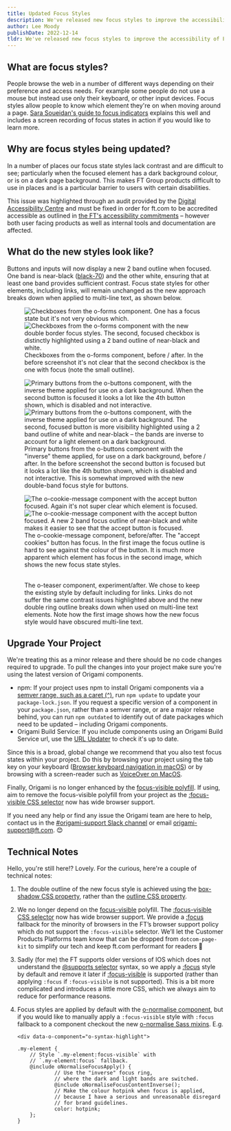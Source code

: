 ```yaml
---
title: Updated Focus Styles
description: We've released new focus styles to improve the accessibility of FT Group products which use Origami.
author: Lee Moody
publishDate: 2022-12-14
tldr: We've released new focus styles to improve the accessibility of FT Group products which use Origami. These changes will roll out gradually as teams [pull in the latest Origami component releases](#upgrade-your-project). We're treating this as a minor release and there should be no code changes required to upgrade. However, this is a broad, global change and we encourage teams to [test focus states](#upgrade-your-project) within their projects – the Origami team are here to help if you have any questions, or spot any issues.
---
```


## What are focus styles?

People browse the web in a number of different ways depending on their preference and access needs. For example some people do not use a mouse but instead use only their keyboard, or other input devices. Focus styles allow people to know which element they're on when moving around a page. [Sara Soueidan's guide to focus indicators](https://www.sarasoueidan.com/blog/focus-indicators/#what-exactly-is-a-focus-indicator%3F) explains this well and includes a screen recording of focus states in action if you would like to learn more.

## Why are focus styles being updated?

In a number of places our focus state styles lack contrast and are difficult to see; particularly when the focused element has a dark background colour, or is on a dark page background. This makes FT Group products difficult to use in places and is a particular barrier to users with certain disabilities.

This issue was highlighted through an audit provided by the [Digital Accessibility Centre](https://digitalaccessibilitycentre.org/) and must be fixed in order for ft.com to be accredited accessible as outlined in [the FT's accessibility commitments](https://www.ft.com/accessibility) – however both user facing products as well as internal tools and documentation are affected.

## What do the new styles look like?

Buttons and inputs will now display a new 2 band outline when focused. One band is near-black ([black-70](https://registry.origami.ft.com/components/o-colors)) and the other white, ensuring that at least one band provides sufficient contrast. Focus state styles for other elements, including links, will remain unchanged as the new approach breaks down when applied to multi-line text, as shown below.

<figure>
    <img alt="Checkboxes from the o-forms component. One has a focus state but it's not very obvious which." src="/assets/images/2022-12-14-focus-styles/focus-checkbox-before.png" />
    <img alt="Checkboxes from the o-forms component with the new double border focus styles. The second, focused checkbox is distinctly highlighted using a 2 band outline of near-black and white." src="/assets/images/2022-12-14-focus-styles/focus-checkbox-after.png" />
    <figcaption>Checkboxes from the o-forms component, before / after. In the before screenshot it's not clear that the second checkbox is the one with focus (note the small outline).</figcaption>
</figure>

<figure>
    <img alt="Primary buttons from the o-buttons component, with the inverse theme applied for use on a dark background. When the second button is focused it looks a lot like the 4th button shown, which is disabled and not interactive." src="/assets/images/2022-12-14-focus-styles/focus-button-inverse-before.png" />
    <img alt="Primary buttons from the o-buttons component, with the inverse theme applied for use on a dark background. The second, focused button is more visibility highlighted using a 2 band outline of white and near-black – the bands are inverse to account for a light element on a dark background." src="/assets/images/2022-12-14-focus-styles/focus-button-inverse-after.png" />
    <figcaption>Primary buttons from the o-buttons component with the "inverse" theme applied, for use on a dark background, before / after. In the before screenshot the second button is focused but it looks a lot like the 4th button shown, which is disabled and not interactive. This is somewhat improved with the new double-band focus style for buttons.</figcaption>
</figure>

<figure>
    <img alt="The o-cookie-message component with the accept button focused. Again it's not super clear which element is focused." src="/assets/images/2022-12-14-focus-styles/focus-cookie-message-before.png" />
    <img alt="The o-cookie-message component with the accept button focused. A new 2 band focus outline of near-black and white makes it easier to see that the accept button is focused." src="/assets/images/2022-12-14-focus-styles/focus-cookie-message-after.png" />
    <figcaption>The o-cookie-message component, before/after. The "accept cookies" button has focus. In the first image the focus outline is hard to see against the colour of the button. It is much more apparent which element has focus in the second image, which shows the new focus state styles.</figcaption>
</figure>

<figure>
    <img alt="" src="/assets/images/2022-12-14-focus-styles/focus-teaser-no-good.png" />
    <img alt="" src="/assets/images/2022-12-14-focus-styles/focus-teaser-no-change.png" />
    <figcaption>The o-teaser component, experiment/after. We chose to keep the existing style by default including for links. Links do not suffer the same contrast issues highlighted above and the new double ring outline breaks down when used on multi-line text elements. Note how the first image shows how the new focus style would have obscured multi-line text.</figcaption>
</figure>

## Upgrade Your Project

We're treating this as a minor release and there should be no code changes required to upgrade. To pull the changes into your project make sure you're using the latest version of Origami components.

- npm: If your project uses npm to install Origami components via a [semver range, such as a caret (^)](https://semver.org/), run `npm update` to update your `package-lock.json`. If you request a specific version of a component in your `package.json`, rather than a semver range, or are a major release behind, you can run `npm outdated` to identify out of date packages which need to be updated – including Origami components.
- Origami Build Service: If you include components using an Origami Build Service url, use the [URL Updater](https://www.ft.com/__origami/service/build/url-updater) to check it's up to date.

Since this is a broad, global change we recommend that you also test focus states within your project. Do this by browsing your project using the tab key on your keyboard ([Browser keyboard navigation in macOS](https://www.a11yproject.com/posts/macos-browser-keyboard-navigation/)) or by browsing with a screen-reader such as [VoiceOver on MacOS](https://webaim.org/articles/voiceover/).

Finally, Origami is no longer enhanced by the [focus-visible polyfill](https://github.com/WICG/focus-visible). If using, aim to remove the focus-visible polyfill from your project as the [:focus-visible CSS selector](https://developer.mozilla.org/en-US/docs/Web/CSS/:focus-visible) now has wide browser support.

If you need any help or find any issue the Origami team are here to help, contact us in the [#origami-support Slack channel](https://financialtimes.slack.com/messages/origami-support/) or email [origami-support@ft.com](mailto:origami-support@ft.com). 😊

## Technical Notes

Hello, you're still here!? Lovely. For the curious, here're a couple of technical notes:

<ol>
  <li>
    <p>The double outline of the new focus style is achieved using the <a href="https://developer.mozilla.org/en-US/docs/Web/CSS/box-shadow">box-shadow CSS property</a>, rather than the <a href="https://developer.mozilla.org/en-US/docs/Web/CSS/outline">outline CSS property</a>.</p>
  </li>
  <li>
    <p>We no longer depend on the <a href="https://github.com/WICG/focus-visible">focus-visible</a> polyfill. The <a href="https://developer.mozilla.org/en-US/docs/Web/CSS/:focus-visible">:focus-visible CSS selector</a> now has wide browser support. We provide a <a href="https://developer.mozilla.org/en-US/docs/Web/CSS/:focus">:focus</a> fallback for the minority of browsers in the FT’s browser support policy which do not support the <code class="language-plaintext highlighter-rouge">:focus-visible</code> selector. We’ll let the Customer Products Platforms team know that can be dropped from <code class="language-plaintext highlighter-rouge">dotcom-page-kit</code> to simplify our tech and keep ft.com performant for readers 🙌</p>
  </li>
  <li>
    <p>Sadly (for me) the FT supports older versions of IOS which does not understand the <a href="https://css-tricks.com/supports-selector/">@supports selector</a> syntax, so we apply a <a href="https://developer.mozilla.org/en-US/docs/Web/CSS/:focus">:focus</a> style by default and remove it later if <a href="https://developer.mozilla.org/en-US/docs/Web/CSS/:focus-visible">:focus-visible</a> is supported (rather than applying <code class="language-plaintext highlighter-rouge">:focus</code> if <code class="language-plaintext highlighter-rouge">:focus-visible</code> is not supported). This is a bit more complicated and introduces a little more CSS, which we always aim to reduce for performance reasons.</p>
  </li>
  <li>
    <p>
    Focus styles are applied by default with the <a href="https://registry.origami.ft.com/components/o-normalise">o-normalise component</a>, but if you would like to manually apply a <code class="language-plaintext highlighter-rouge">:focus-visible</code> style with <code class="language-plaintext highlighter-rouge">:focus</code> fallback to a component checkout the new <a href="https://registry.origami.ft.com/components/o-normalise/sassdoc">o-normalise Sass mixins</a>. E.g.

    <div data-o-component="o-syntax-highlight">

  <pre tabindex="0"><code class="o-syntax-highlight--scss">.my-element {
    // Style `.my-element:focus-visible` with
    // `.my-element:focus` fallback.
    @include oNormaliseFocusApply() {
            // Use the &quot;inverse&quot; focus ring,
            // where the dark and light bands are switched.
            @include oNormaliseFocusContentInverse();
            // Make the colour hotpink when focus is applied,
            // because I have a serious and unreasonable disregard
            // for brand guidelines.
            color: hotpink;
    };
}</code></pre>
</div>
</p>
  </li>
</ol>
